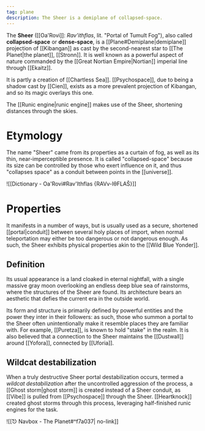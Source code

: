 ```yaml
---
tag: plane
description: The Sheer is a demiplane of collapsed-space.
---
```

The **Sheer** ([[Oa'Rovi]]: *Rav'ithflas*, lit. "Portal of Tumult Fog"), also called **collapsed-space** or **dense-space**, is a [[Plane#Demiplane|demiplane]] projection of [[Kibangan]] as cast by the second-nearest star to [[The Planet|the planet]], [[Stronn]]. It is well known as a powerful aspect of nature commanded by the [[Great Nortian Empire|Nortian]] imperial line through [[Ekaitz]].

It is partly a creation of [[Chartless Sea]]. [[Psychospace]], due to being a shadow cast by [[Cien]], exists as a more prevalent projection of Kibangan, and so its magic overlays this one. 

The [[Runic engine|runic engine]] makes use of the Sheer, shortening distances through the skies.
# Etymology
The name "Sheer" came from its properties as a curtain of fog, as well as its thin, near-imperceptible presence. It is called "collapsed-space" because its size can be controlled by those who exert influence on it, and thus "collapses space" as a conduit between points in the [[universe]]. 

![[Dictionary - Oa'Rovi#Rav'Ithflas {RAVv-IθFLAŠ}]]
# Properties 
It manifests in a number of ways, but is usually used as a secure, shortened [[portal|conduit]] between several holy places of import, when normal teleportation may either be too dangerous or not dangerous enough. As such, the Sheer exhibits physical properties akin to the [[Wild Blue Yonder]].

## Definition
Its usual appearance is a land cloaked in eternal nightfall, with a single massive gray moon overlooking an endless deep blue sea of rainstorms, where the structures of the Sheer are found. Its architecture bears an aesthetic that defies the current era in the outside world.

Its form and structure is primarily defined by powerful entities and the power they inter in their followers: as such, those who summon a portal to the Sheer often unintentionally make it resemble places they are familiar with. For example, [[Puretza]], is known to hold "stake" in the realm. It is also believed that a connection to the Sheer maintains the [[Dustwall]] around [[Yofora]], connected by [[Uforia]].

## Wildcat destabilization
When a truly destructive Sheer portal destabilization occurs, termed a *wildcat destabilization* after the uncontrolled aggression of the process, a [[Ghost storm|ghost storm]] is created instead of a Sheer conduit, as [[Vibe]] is pulled from [[Psychospace]] through the Sheer. [[Heartknock]] created ghost storms through this process, leveraging half-finished runic engines for the task.

![[⎋ Navbox - The Planet#^f7a037| no-link]]
